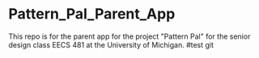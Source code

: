 # Pattern_Pal_Parent_App
This repo is for the parent app for the project "Pattern Pal" for the senior design class EECS 481 at the University of Michigan.
#test git
